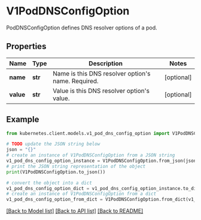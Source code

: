 # V1PodDNSConfigOption

PodDNSConfigOption defines DNS resolver options of a pod.

## Properties

Name | Type | Description | Notes
------------ | ------------- | ------------- | -------------
**name** | **str** | Name is this DNS resolver option&#39;s name. Required. | [optional] 
**value** | **str** | Value is this DNS resolver option&#39;s value. | [optional] 

## Example

```python
from kubernetes.client.models.v1_pod_dns_config_option import V1PodDNSConfigOption

# TODO update the JSON string below
json = "{}"
# create an instance of V1PodDNSConfigOption from a JSON string
v1_pod_dns_config_option_instance = V1PodDNSConfigOption.from_json(json)
# print the JSON string representation of the object
print(V1PodDNSConfigOption.to_json())

# convert the object into a dict
v1_pod_dns_config_option_dict = v1_pod_dns_config_option_instance.to_dict()
# create an instance of V1PodDNSConfigOption from a dict
v1_pod_dns_config_option_from_dict = V1PodDNSConfigOption.from_dict(v1_pod_dns_config_option_dict)
```
[[Back to Model list]](../README.md#documentation-for-models) [[Back to API list]](../README.md#documentation-for-api-endpoints) [[Back to README]](../README.md)



